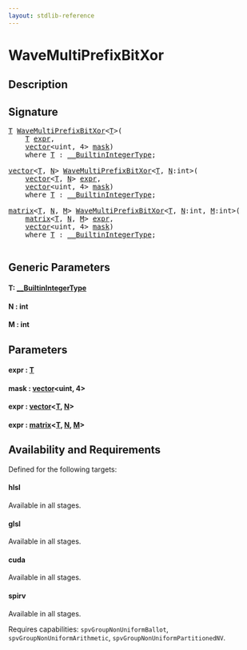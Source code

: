 ```yaml
---
layout: stdlib-reference
---
```


# WaveMultiPrefixBitXor

## Description





## Signature 

<pre>
<a href="wavemultiprefixbitxor-049fi.html#typeparam-T" class="code_type">T</a> <a href="wavemultiprefixbitxor-049fi.html">WaveMultiPrefixBitXor</a>&lt;<a href="wavemultiprefixbitxor-049fi.html#typeparam-T" class="code_type">T</a>&gt;(
    <a href="wavemultiprefixbitxor-049fi.html#typeparam-T" class="code_type">T</a> <a href="wavemultiprefixbitxor-049fi.html#decl-expr" class="code_param">expr</a>,
    <a href="index.html" class="code_type">vector</a>&lt;<span class="code_keyword">uint</span>, 4&gt; <a href="wavemultiprefixbitxor-049fi.html#decl-mask" class="code_param">mask</a>)
    <span class='code_keyword'>where</span> <a href="wavemultiprefixbitxor-049fi.html#typeparam-T" class="code_type">T</a> : <a href="index.html" class="code_type">__BuiltinIntegerType</a>;

<a href="index.html" class="code_type">vector</a>&lt;<a href="wavemultiprefixbitxor-049fi.html#typeparam-T" class="code_type">T</a>, <a href="wavemultiprefixbitxor-049fi.html#decl-N" class="code_var">N</a>&gt; <a href="wavemultiprefixbitxor-049fi.html">WaveMultiPrefixBitXor</a>&lt;<a href="wavemultiprefixbitxor-049fi.html#typeparam-T" class="code_type">T</a>, <a href="wavemultiprefixbitxor-049fi.html#decl-N" class="code_var">N</a>:<span class="code_keyword">int</span>&gt;(
    <a href="index.html" class="code_type">vector</a>&lt;<a href="wavemultiprefixbitxor-049fi.html#typeparam-T" class="code_type">T</a>, <a href="wavemultiprefixbitxor-049fi.html#decl-N" class="code_var">N</a>&gt; <a href="wavemultiprefixbitxor-049fi.html#decl-expr" class="code_param">expr</a>,
    <a href="index.html" class="code_type">vector</a>&lt;<span class="code_keyword">uint</span>, 4&gt; <a href="wavemultiprefixbitxor-049fi.html#decl-mask" class="code_param">mask</a>)
    <span class='code_keyword'>where</span> <a href="wavemultiprefixbitxor-049fi.html#typeparam-T" class="code_type">T</a> : <a href="index.html" class="code_type">__BuiltinIntegerType</a>;

<a href="index.html" class="code_type">matrix</a>&lt;<a href="wavemultiprefixbitxor-049fi.html#typeparam-T" class="code_type">T</a>, <a href="wavemultiprefixbitxor-049fi.html#decl-N" class="code_var">N</a>, <a href="wavemultiprefixbitxor-049fi.html#decl-M" class="code_var">M</a>&gt; <a href="wavemultiprefixbitxor-049fi.html">WaveMultiPrefixBitXor</a>&lt;<a href="wavemultiprefixbitxor-049fi.html#typeparam-T" class="code_type">T</a>, <a href="wavemultiprefixbitxor-049fi.html#decl-N" class="code_var">N</a>:<span class="code_keyword">int</span>, <a href="wavemultiprefixbitxor-049fi.html#decl-M" class="code_var">M</a>:<span class="code_keyword">int</span>&gt;(
    <a href="index.html" class="code_type">matrix</a>&lt;<a href="wavemultiprefixbitxor-049fi.html#typeparam-T" class="code_type">T</a>, <a href="wavemultiprefixbitxor-049fi.html#decl-N" class="code_var">N</a>, <a href="wavemultiprefixbitxor-049fi.html#decl-M" class="code_var">M</a>&gt; <a href="wavemultiprefixbitxor-049fi.html#decl-expr" class="code_param">expr</a>,
    <a href="index.html" class="code_type">vector</a>&lt;<span class="code_keyword">uint</span>, 4&gt; <a href="wavemultiprefixbitxor-049fi.html#decl-mask" class="code_param">mask</a>)
    <span class='code_keyword'>where</span> <a href="wavemultiprefixbitxor-049fi.html#typeparam-T" class="code_type">T</a> : <a href="index.html" class="code_type">__BuiltinIntegerType</a>;

</pre>

## Generic Parameters

####  <a id="typeparam-T"></a>T: [\_\_BuiltinIntegerType](../interfaces/0_builtinintegertype-029g/index)
####  <a id="decl-N"></a>N  : int
####  <a id="decl-M"></a>M  : int

## Parameters

####  <a id="decl-expr"></a>expr  : [T](wavemultiprefixbitxor-049fi#typeparam-T)
####  <a id="decl-mask"></a>mask  : [vector](../types/vector/index)\<uint, 4\>
####  <a id="decl-expr"></a>expr  : [vector](../types/vector/index)\<[T](../types/vector/index#typeparam-T), [N](../types/vector/index#decl-N)\>
####  <a id="decl-expr"></a>expr  : [matrix](../types/matrix/index)\<[T](../types/matrix/t-0), [N](../types/matrix/index#decl-N), [M](../types/matrix/index#decl-M)\>

## Availability and Requirements

Defined for the following targets:

#### hlsl
Available in all stages.

#### glsl
Available in all stages.

#### cuda
Available in all stages.

#### spirv
Available in all stages.

Requires capabilities: `spvGroupNonUniformBallot`, `spvGroupNonUniformArithmetic`, `spvGroupNonUniformPartitionedNV`.



